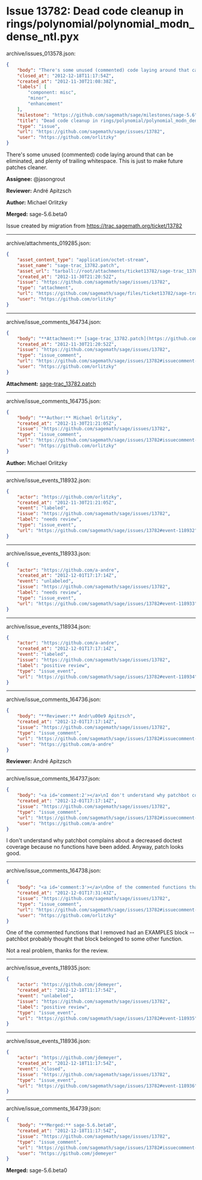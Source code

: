 # Issue 13782: Dead code cleanup in rings/polynomial/polynomial_modn_dense_ntl.pyx

archive/issues_013578.json:
```json
{
    "body": "There's some unused (commented) code laying around that can be eliminated, and plenty of trailing whitespace. This is just to make future patches cleaner.\n\n\n**Assignee:** @jasongrout\n\n**Reviewer:** Andr\u00e9 Apitzsch\n\n**Author:** Michael Orlitzky\n\n**Merged:** sage-5.6.beta0\n\nIssue created by migration from https://trac.sagemath.org/ticket/13782\n\n",
    "closed_at": "2012-12-18T11:17:54Z",
    "created_at": "2012-11-30T21:08:38Z",
    "labels": [
        "component: misc",
        "minor",
        "enhancement"
    ],
    "milestone": "https://github.com/sagemath/sage/milestones/sage-5.6",
    "title": "Dead code cleanup in rings/polynomial/polynomial_modn_dense_ntl.pyx",
    "type": "issue",
    "url": "https://github.com/sagemath/sage/issues/13782",
    "user": "https://github.com/orlitzky"
}
```
There's some unused (commented) code laying around that can be eliminated, and plenty of trailing whitespace. This is just to make future patches cleaner.


**Assignee:** @jasongrout

**Reviewer:** André Apitzsch

**Author:** Michael Orlitzky

**Merged:** sage-5.6.beta0

Issue created by migration from https://trac.sagemath.org/ticket/13782





---

archive/attachments_019285.json:
```json
{
    "asset_content_type": "application/octet-stream",
    "asset_name": "sage-trac_13782.patch",
    "asset_url": "tarball://root/attachments/ticket13782/sage-trac_13782.patch",
    "created_at": "2012-11-30T21:20:52Z",
    "issue": "https://github.com/sagemath/sage/issues/13782",
    "type": "attachment",
    "url": "https://github.com/sagemath/sage/files/ticket13782/sage-trac_13782.patch",
    "user": "https://github.com/orlitzky"
}
```



---

archive/issue_comments_164734.json:
```json
{
    "body": "**Attachment:** [sage-trac_13782.patch](https://github.com/sagemath/sage/files/ticket13782/sage-trac_13782.patch)",
    "created_at": "2012-11-30T21:20:52Z",
    "issue": "https://github.com/sagemath/sage/issues/13782",
    "type": "issue_comment",
    "url": "https://github.com/sagemath/sage/issues/13782#issuecomment-164734",
    "user": "https://github.com/orlitzky"
}
```

**Attachment:** [sage-trac_13782.patch](https://github.com/sagemath/sage/files/ticket13782/sage-trac_13782.patch)



---

archive/issue_comments_164735.json:
```json
{
    "body": "**Author:** Michael Orlitzky",
    "created_at": "2012-11-30T21:21:05Z",
    "issue": "https://github.com/sagemath/sage/issues/13782",
    "type": "issue_comment",
    "url": "https://github.com/sagemath/sage/issues/13782#issuecomment-164735",
    "user": "https://github.com/orlitzky"
}
```

**Author:** Michael Orlitzky



---

archive/issue_events_118932.json:
```json
{
    "actor": "https://github.com/orlitzky",
    "created_at": "2012-11-30T21:21:05Z",
    "event": "labeled",
    "issue": "https://github.com/sagemath/sage/issues/13782",
    "label": "needs review",
    "type": "issue_event",
    "url": "https://github.com/sagemath/sage/issues/13782#event-118932"
}
```



---

archive/issue_events_118933.json:
```json
{
    "actor": "https://github.com/a-andre",
    "created_at": "2012-12-01T17:17:14Z",
    "event": "unlabeled",
    "issue": "https://github.com/sagemath/sage/issues/13782",
    "label": "needs review",
    "type": "issue_event",
    "url": "https://github.com/sagemath/sage/issues/13782#event-118933"
}
```



---

archive/issue_events_118934.json:
```json
{
    "actor": "https://github.com/a-andre",
    "created_at": "2012-12-01T17:17:14Z",
    "event": "labeled",
    "issue": "https://github.com/sagemath/sage/issues/13782",
    "label": "positive review",
    "type": "issue_event",
    "url": "https://github.com/sagemath/sage/issues/13782#event-118934"
}
```



---

archive/issue_comments_164736.json:
```json
{
    "body": "**Reviewer:** Andr\u00e9 Apitzsch",
    "created_at": "2012-12-01T17:17:14Z",
    "issue": "https://github.com/sagemath/sage/issues/13782",
    "type": "issue_comment",
    "url": "https://github.com/sagemath/sage/issues/13782#issuecomment-164736",
    "user": "https://github.com/a-andre"
}
```

**Reviewer:** André Apitzsch



---

archive/issue_comments_164737.json:
```json
{
    "body": "<a id='comment:2'></a>\nI don't understand why patchbot complains about a decreased doctest coverage because no functions have been added. Anyway, patch looks good.",
    "created_at": "2012-12-01T17:17:14Z",
    "issue": "https://github.com/sagemath/sage/issues/13782",
    "type": "issue_comment",
    "url": "https://github.com/sagemath/sage/issues/13782#issuecomment-164737",
    "user": "https://github.com/a-andre"
}
```

<a id='comment:2'></a>
I don't understand why patchbot complains about a decreased doctest coverage because no functions have been added. Anyway, patch looks good.



---

archive/issue_comments_164738.json:
```json
{
    "body": "<a id='comment:3'></a>\nOne of the commented functions that I removed had an EXAMPLES block -- patchbot probably thought that block belonged to some other function.\n\nNot a real problem, thanks for the review.",
    "created_at": "2012-12-01T17:31:43Z",
    "issue": "https://github.com/sagemath/sage/issues/13782",
    "type": "issue_comment",
    "url": "https://github.com/sagemath/sage/issues/13782#issuecomment-164738",
    "user": "https://github.com/orlitzky"
}
```

<a id='comment:3'></a>
One of the commented functions that I removed had an EXAMPLES block -- patchbot probably thought that block belonged to some other function.

Not a real problem, thanks for the review.



---

archive/issue_events_118935.json:
```json
{
    "actor": "https://github.com/jdemeyer",
    "created_at": "2012-12-18T11:17:54Z",
    "event": "unlabeled",
    "issue": "https://github.com/sagemath/sage/issues/13782",
    "label": "positive review",
    "type": "issue_event",
    "url": "https://github.com/sagemath/sage/issues/13782#event-118935"
}
```



---

archive/issue_events_118936.json:
```json
{
    "actor": "https://github.com/jdemeyer",
    "created_at": "2012-12-18T11:17:54Z",
    "event": "closed",
    "issue": "https://github.com/sagemath/sage/issues/13782",
    "type": "issue_event",
    "url": "https://github.com/sagemath/sage/issues/13782#event-118936"
}
```



---

archive/issue_comments_164739.json:
```json
{
    "body": "**Merged:** sage-5.6.beta0",
    "created_at": "2012-12-18T11:17:54Z",
    "issue": "https://github.com/sagemath/sage/issues/13782",
    "type": "issue_comment",
    "url": "https://github.com/sagemath/sage/issues/13782#issuecomment-164739",
    "user": "https://github.com/jdemeyer"
}
```

**Merged:** sage-5.6.beta0
